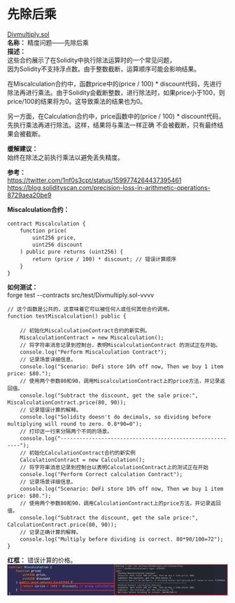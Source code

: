 # 先除后乘  
[Divmultiply.sol](https://github.com/SunWeb3Sec/DeFiVulnLabs/blob/main/src/test/Divmultiply.sol)  
**名称：** 精度问题——先除后乘  
**描述：**  
这些合约展示了在Solidity中执行除法运算时的一个常见问题，  
因为Solidity不支持浮点数。由于整数截断，运算顺序可能会影响结果。   

在Miscalculation合约中，函数price中的(price / 100) * discount代码，先进行除法再进行乘法。由于Solidity会截断整数，进行除法时，如果price小于100，则price/100的结果将为0。这导致乘法的结果也为0。  

另一方面，在Calculation合约中，price函数中的(price / 100) * discount代码，先执行乘法再进行除法。这样，结果将与乘法一样正确
不会被截断，只有最终结果会被截断。  

**缓解建议：**  
始终在除法之前执行乘法以避免丢失精度。  

**参考：**  
https://twitter.com/1nf0s3cpt/status/1599774264437395461  
https://blog.solidityscan.com/precision-loss-in-arithmetic-operations-8729aea20be9  


**Miscalculation合约：**  
```
contract Miscalculation {
    function price(
        uint256 price,
        uint256 discount
    ) public pure returns (uint256) {
        return (price / 100) * discount; // 错误计算顺序
    }
}
``` 
**如何测试：**  
forge test --contracts src/test/Divmultiply.sol-vvvv  
```
// 这个函数是公共的，这意味着它可以被任何人或任何其他合约调用。
function testMiscalculation() public {

    // 初始化MiscalculationContract合约的新实例。
    MiscalculationContract = new Miscalculation();
    // 将字符串消息记录到控制台，表明MiscalculationContract 的测试正在开始。
    console.log("Perform Miscalculation Contract");
    // 记录场景详细信息。
    console.log("Scenario: DeFi store 10% off now, Then we buy 1 item price: $80.");
    // 使用两个参数80和90，调用MiscalculationContract上的price方法，并记录返回值。
    console.log("Subtract the discount, get the sale price:", MiscalculationContract.price(80, 90));
    // 记录错误计算的解释。
    console.log("Solidity doesn't do decimals, so dividing before multiplying will round to zero. 0.8*90=0");
    // 打印这一行来分隔两个不同的场景。
    console.log("---------------------------------------------------------");
    // 初始化CalculationContract合约的新实例
    CalculationContract = new Calculation();
    // 将字符串消息记录到控制台以表明CalculationContract上的测试正在开始
    console.log("Perform Correct calculation Contract");
    // 记录场景详细信息。
    console.log("Scenario: DeFi store 10% off now, Then we buy 1 item price: $80.");
    // 使用两个参数80和90，调用CalculationContract上的price方法，并记录返回值。
    console.log("Subtract the discount, get the sale price:", CalculationContract.price(80, 90));
    // 记录正确计算的解释。
    console.log("Multiply before dividing is correct. 80*90/100=72");
}
``` 
**红框：** 错误计算的价格。  
![Alt text](image-25.png)
